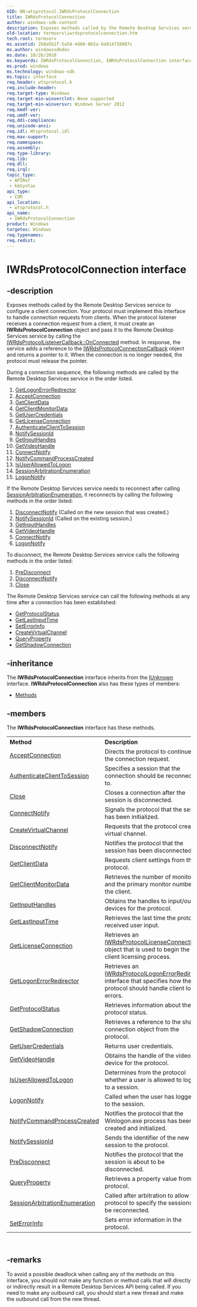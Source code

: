 ```yaml
---
UID: NN:wtsprotocol.IWRdsProtocolConnection
title: IWRdsProtocolConnection
author: windows-sdk-content
description: Exposes methods called by the Remote Desktop Services service to configure a client connection.
old-location: termserv\iwrdsprotocolconnection.htm
tech.root: termserv
ms.assetid: 2b8a5b2f-5a54-4d60-8b5a-8a914728087c
ms.author: windowssdkdev
ms.date: 10/26/2018
ms.keywords: IWRdsProtocolConnection, IWRdsProtocolConnection interface [Remote Desktop Services], IWRdsProtocolConnection interface [Remote Desktop Services],described, termserv.iwrdsprotocolconnection, wtsprotocol/IWRdsProtocolConnection
ms.prod: windows
ms.technology: windows-sdk
ms.topic: interface
req.header: wtsprotocol.h
req.include-header: 
req.target-type: Windows
req.target-min-winverclnt: None supported
req.target-min-winversvr: Windows Server 2012
req.kmdf-ver: 
req.umdf-ver: 
req.ddi-compliance: 
req.unicode-ansi: 
req.idl: Wtsprotocol.idl
req.max-support: 
req.namespace: 
req.assembly: 
req.type-library: 
req.lib: 
req.dll: 
req.irql: 
topic_type:
 - APIRef
 - kbSyntax
api_type:
 - COM
api_location:
 - wtsprotocol.h
api_name:
 - IWRdsProtocolConnection
product: Windows
targetos: Windows
req.typenames: 
req.redist: 
---
```


# IWRdsProtocolConnection interface


## -description


Exposes methods called by the Remote Desktop Services service to configure a client connection. Your protocol must implement this interface to handle connection requests from clients. When the protocol listener receives a connection request from a client, it must create an <b>IWRdsProtocolConnection</b> object and pass it to the Remote Desktop Services service by calling  the <a href="https://msdn.microsoft.com/9d2d5393-f0a6-40ec-9bf2-2e8c945693db">IWRdsProtocolListenerCallback::OnConnected</a> method. In response, the service adds a reference to the <a href="https://msdn.microsoft.com/81a73688-f39e-4960-8587-602d56c11e7e">IWRdsProtocolConnectionCallback</a> object and returns a pointer to it. When the connection is no longer needed, the protocol must release the pointer.

During a connection sequence, the following methods are called by the Remote Desktop Services service in the order listed.
<ol>
<li>
<a href="https://msdn.microsoft.com/9613330F-B8DE-48C7-892C-FB8F50739C13">GetLogonErrorRedirector</a>
</li>
<li>
<a href="https://msdn.microsoft.com/ef7e13ad-eeb8-4452-b3d6-a137b766f98f">AcceptConnection</a>
</li>
<li>
<a href="https://msdn.microsoft.com/4005ff92-56ea-46ae-a546-e08a80303ef5">GetClientData</a>
</li>
<li>
<a href="https://msdn.microsoft.com/df70ff56-3e12-4842-a818-31ee75da96a9">GetClientMonitorData</a>
</li>
<li>
<a href="https://msdn.microsoft.com/dcd8de76-e260-4b3b-98ca-4f486b3b6635">GetUserCredentials</a>
</li>
<li>
<a href="https://msdn.microsoft.com/6c75f80a-0d47-489d-b684-f718326e2b0d">GetLicenseConnection</a>
</li>
<li>
<a href="https://msdn.microsoft.com/314f1ae8-5b2d-4c95-bb2d-0d9288d38934">AuthenticateClientToSession</a>
</li>
<li>
<a href="https://msdn.microsoft.com/82bf892e-5e6f-4057-ac36-00e046080c93">NotifySessionId</a>
</li>
<li>
<a href="https://msdn.microsoft.com/42f20dfc-e625-4b53-b055-750af4cbd3ec">GetInputHandles</a>
</li>
<li>
<a href="https://msdn.microsoft.com/069ee899-ae3a-4043-92b5-e193dbfe4f54">GetVideoHandle</a>
</li>
<li>
<a href="https://msdn.microsoft.com/057a093b-9b2d-4a2e-9593-fe0251427be0">ConnectNotify</a>
</li>
<li>
<a href="https://msdn.microsoft.com/B2A9CC5A-6E6E-418D-9C03-FDF207AFB683">NotifyCommandProcessCreated</a>
</li>
<li>
<a href="https://msdn.microsoft.com/4e2c5d2b-ec45-45ea-8bd3-71aaa0b15529">IsUserAllowedToLogon</a>
</li>
<li>
<a href="https://msdn.microsoft.com/d0e93014-1f79-47ac-bf3a-c100eb652751">SessionArbitrationEnumeration</a>
</li>
<li>
<a href="https://msdn.microsoft.com/2b6ce1cd-0e9f-465d-a5d6-e0d35bddebc4">LogonNotify</a>
</li>
</ol>If the Remote Desktop Services service needs to reconnect after calling <a href="https://msdn.microsoft.com/d0e93014-1f79-47ac-bf3a-c100eb652751">SessionArbitrationEnumeration</a>, it reconnects by calling the following methods in the order listed:
<ol>
<li>
<a href="https://msdn.microsoft.com/2399677b-0859-4e43-9dbc-0b08fa0647b0">DisconnectNotify</a> (Called on the new session that was created.)</li>
<li>
<a href="https://msdn.microsoft.com/82bf892e-5e6f-4057-ac36-00e046080c93">NotifySessionId</a> (Called on the existing session.)</li>
<li>
<a href="https://msdn.microsoft.com/42f20dfc-e625-4b53-b055-750af4cbd3ec">GetInputHandles</a>
</li>
<li>
<a href="https://msdn.microsoft.com/069ee899-ae3a-4043-92b5-e193dbfe4f54">GetVideoHandle</a>
</li>
<li>
<a href="https://msdn.microsoft.com/057a093b-9b2d-4a2e-9593-fe0251427be0">ConnectNotify</a>
</li>
<li>
<a href="https://msdn.microsoft.com/2b6ce1cd-0e9f-465d-a5d6-e0d35bddebc4">LogonNotify</a>
</li>
</ol>To disconnect, the Remote Desktop Services service calls the following methods in the order listed:
<ol>
<li>
<a href="https://msdn.microsoft.com/988032B5-94AA-40ED-B571-E7C2E652D023">PreDisconnect</a>
</li>
<li>
<a href="https://msdn.microsoft.com/2399677b-0859-4e43-9dbc-0b08fa0647b0">DisconnectNotify</a>
</li>
<li>
<a href="https://msdn.microsoft.com/8d159e3f-b429-4522-b608-0068b1f7fa4e">Close</a>
</li>
</ol>The Remote Desktop Services service can call the following methods at any time after a connection has been established:
<ul>
<li>
<a href="https://msdn.microsoft.com/A89C2E3F-AC75-4CFB-9DA7-00DCEDCA1C1A">GetProtocolStatus</a>
</li>
<li>
<a href="https://msdn.microsoft.com/1a6acbd2-6155-4513-8892-50a4552abb12">GetLastInputTime</a>
</li>
<li>
<a href="https://msdn.microsoft.com/114abaf1-fe67-4d80-ad5d-f49aac9dd587">SetErrorInfo</a>
</li>
<li>
<a href="https://msdn.microsoft.com/c0302081-06af-44af-a9ed-936d705e711b">CreateVirtualChannel</a>
</li>
<li>
<a href="https://msdn.microsoft.com/d504a40f-5dc5-4c1b-960f-d41cccef9154">QueryProperty</a>
</li>
<li>
<a href="https://msdn.microsoft.com/1b1059af-f673-47fd-85fc-57df76adfbcf">GetShadowConnection</a>
</li>
</ul>

## -inheritance

The <b xmlns:loc="http://microsoft.com/wdcml/l10n">IWRdsProtocolConnection</b> interface inherits from the <a href="https://msdn.microsoft.com/33f1d79a-33fc-4ce5-a372-e08bda378332">IUnknown</a> interface. <b>IWRdsProtocolConnection</b> also has these types of members:
<ul>
<li><a href="https://docs.microsoft.com/">Methods</a></li>
</ul>

## -members

The <b>IWRdsProtocolConnection</b> interface has these methods.
<table class="members" id="memberListMethods">
<tr>
<th align="left" width="37%">Method</th>
<th align="left" width="63%">Description</th>
</tr>
<tr data="declared;">
<td align="left" width="37%">
<a href="https://msdn.microsoft.com/ef7e13ad-eeb8-4452-b3d6-a137b766f98f">AcceptConnection</a>
</td>
<td align="left" width="63%">
Directs the protocol to continue with the connection request.

</td>
</tr>
<tr data="declared;">
<td align="left" width="37%">
<a href="https://msdn.microsoft.com/314f1ae8-5b2d-4c95-bb2d-0d9288d38934">AuthenticateClientToSession</a>
</td>
<td align="left" width="63%">
Specifies a session that the connection should be reconnected to.

</td>
</tr>
<tr data="declared;">
<td align="left" width="37%">
<a href="https://msdn.microsoft.com/8d159e3f-b429-4522-b608-0068b1f7fa4e">Close</a>
</td>
<td align="left" width="63%">
Closes a connection after the session is disconnected.

</td>
</tr>
<tr data="declared;">
<td align="left" width="37%">
<a href="https://msdn.microsoft.com/057a093b-9b2d-4a2e-9593-fe0251427be0">ConnectNotify</a>
</td>
<td align="left" width="63%">
Signals the protocol that the session has been initialized.

</td>
</tr>
<tr data="declared;">
<td align="left" width="37%">
<a href="https://msdn.microsoft.com/c0302081-06af-44af-a9ed-936d705e711b">CreateVirtualChannel</a>
</td>
<td align="left" width="63%">
Requests that the protocol create a virtual channel.

</td>
</tr>
<tr data="declared;">
<td align="left" width="37%">
<a href="https://msdn.microsoft.com/2399677b-0859-4e43-9dbc-0b08fa0647b0">DisconnectNotify</a>
</td>
<td align="left" width="63%">
Notifies the protocol that the session has been disconnected.

</td>
</tr>
<tr data="declared;">
<td align="left" width="37%">
<a href="https://msdn.microsoft.com/4005ff92-56ea-46ae-a546-e08a80303ef5">GetClientData</a>
</td>
<td align="left" width="63%">
Requests client settings from the protocol.

</td>
</tr>
<tr data="declared;">
<td align="left" width="37%">
<a href="https://msdn.microsoft.com/df70ff56-3e12-4842-a818-31ee75da96a9">GetClientMonitorData</a>
</td>
<td align="left" width="63%">
Retrieves the number of monitors and the primary monitor number on the client.

</td>
</tr>
<tr data="declared;">
<td align="left" width="37%">
<a href="https://msdn.microsoft.com/42f20dfc-e625-4b53-b055-750af4cbd3ec">GetInputHandles</a>
</td>
<td align="left" width="63%">
Obtains the handles to input/output devices for the protocol.

</td>
</tr>
<tr data="declared;">
<td align="left" width="37%">
<a href="https://msdn.microsoft.com/1a6acbd2-6155-4513-8892-50a4552abb12">GetLastInputTime</a>
</td>
<td align="left" width="63%">
Retrieves the last time the protocol received user input.

</td>
</tr>
<tr data="declared;">
<td align="left" width="37%">
<a href="https://msdn.microsoft.com/6c75f80a-0d47-489d-b684-f718326e2b0d">GetLicenseConnection</a>
</td>
<td align="left" width="63%">
Retrieves an <a href="https://msdn.microsoft.com/498c31c5-1cb6-41d7-91fb-7409ea03dda0">IWRdsProtocolLicenseConnection</a> object that is used to begin the client licensing process.

</td>
</tr>
<tr data="declared;">
<td align="left" width="37%">
<a href="https://msdn.microsoft.com/9613330F-B8DE-48C7-892C-FB8F50739C13">GetLogonErrorRedirector</a>
</td>
<td align="left" width="63%">
Retrieves an <a href="https://msdn.microsoft.com/43c283f5-c902-49cc-81a0-15fc6316c7d4">IWRdsProtocolLogonErrorRedirector</a> interface that specifies how the protocol should handle client logon errors.

</td>
</tr>
<tr data="declared;">
<td align="left" width="37%">
<a href="https://msdn.microsoft.com/A89C2E3F-AC75-4CFB-9DA7-00DCEDCA1C1A">GetProtocolStatus</a>
</td>
<td align="left" width="63%">
Retrieves information about the protocol status.

</td>
</tr>
<tr data="declared;">
<td align="left" width="37%">
<a href="https://msdn.microsoft.com/1b1059af-f673-47fd-85fc-57df76adfbcf">GetShadowConnection</a>
</td>
<td align="left" width="63%">
Retrieves a reference to the shadow connection object from the protocol.

</td>
</tr>
<tr data="declared;">
<td align="left" width="37%">
<a href="https://msdn.microsoft.com/dcd8de76-e260-4b3b-98ca-4f486b3b6635">GetUserCredentials</a>
</td>
<td align="left" width="63%">
Returns user credentials.

</td>
</tr>
<tr data="declared;">
<td align="left" width="37%">
<a href="https://msdn.microsoft.com/069ee899-ae3a-4043-92b5-e193dbfe4f54">GetVideoHandle</a>
</td>
<td align="left" width="63%">
Obtains the handle of the video device for the protocol.

</td>
</tr>
<tr data="declared;">
<td align="left" width="37%">
<a href="https://msdn.microsoft.com/4e2c5d2b-ec45-45ea-8bd3-71aaa0b15529">IsUserAllowedToLogon</a>
</td>
<td align="left" width="63%">
Determines from the protocol whether a user is allowed to log on to a session.

</td>
</tr>
<tr data="declared;">
<td align="left" width="37%">
<a href="https://msdn.microsoft.com/2b6ce1cd-0e9f-465d-a5d6-e0d35bddebc4">LogonNotify</a>
</td>
<td align="left" width="63%">
Called when the user has logged on to the session.

</td>
</tr>
<tr data="declared;">
<td align="left" width="37%">
<a href="https://msdn.microsoft.com/B2A9CC5A-6E6E-418D-9C03-FDF207AFB683">NotifyCommandProcessCreated</a>
</td>
<td align="left" width="63%">
Notifies the protocol that the Winlogon.exe process has been created and initialized.

</td>
</tr>
<tr data="declared;">
<td align="left" width="37%">
<a href="https://msdn.microsoft.com/82bf892e-5e6f-4057-ac36-00e046080c93">NotifySessionId</a>
</td>
<td align="left" width="63%">
Sends the identifier of the new session to the protocol.

</td>
</tr>
<tr data="declared;">
<td align="left" width="37%">
<a href="https://msdn.microsoft.com/988032B5-94AA-40ED-B571-E7C2E652D023">PreDisconnect</a>
</td>
<td align="left" width="63%">
Notifies the protocol that the session is about to be disconnected.

</td>
</tr>
<tr data="declared;">
<td align="left" width="37%">
<a href="https://msdn.microsoft.com/d504a40f-5dc5-4c1b-960f-d41cccef9154">QueryProperty</a>
</td>
<td align="left" width="63%">
Retrieves a property value from the protocol.

</td>
</tr>
<tr data="declared;">
<td align="left" width="37%">
<a href="https://msdn.microsoft.com/d0e93014-1f79-47ac-bf3a-c100eb652751">SessionArbitrationEnumeration</a>
</td>
<td align="left" width="63%">
Called after arbitration to allow the protocol to specify the sessions to be reconnected.

</td>
</tr>
<tr data="declared;">
<td align="left" width="37%">
<a href="https://msdn.microsoft.com/114abaf1-fe67-4d80-ad5d-f49aac9dd587">SetErrorInfo</a>
</td>
<td align="left" width="63%">
Sets error information in the protocol.

</td>
</tr>
</table> 


## -remarks



To avoid a possible deadlock when calling any of the methods on this interface, you should not make any function or method calls that will directly or indirectly result in a Remote Desktop Services API being called. If you need to make any outbound call, you should start a new thread and make the outbound call from the new thread.



